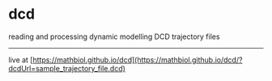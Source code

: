 # dcd
reading and processing dynamic modelling DCD trajectory files
___
live at [https://mathbiol.github.io/dcd](https://mathbiol.github.io/dcd/?dcdUrl=sample_trajectory_file.dcd)
